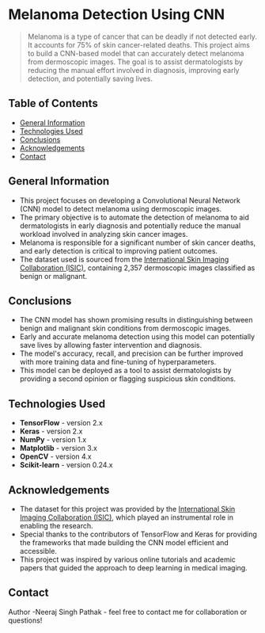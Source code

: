 # Melanoma Detection Using CNN
> Melanoma is a type of cancer that can be deadly if not detected early. It accounts for 75% of skin cancer-related deaths. This project aims to build a CNN-based model that can accurately detect melanoma from dermoscopic images. The goal is to assist dermatologists by reducing the manual effort involved in diagnosis, improving early detection, and potentially saving lives.

## Table of Contents
* [General Information](#general-information)
* [Technologies Used](#technologies-used)
* [Conclusions](#conclusions)
* [Acknowledgements](#acknowledgements)
* [Contact](#contact)

## General Information
- This project focuses on developing a Convolutional Neural Network (CNN) model to detect melanoma using dermoscopic images.
- The primary objective is to automate the detection of melanoma to aid dermatologists in early diagnosis and potentially reduce the manual workload involved in analyzing skin cancer images.
- Melanoma is responsible for a significant number of skin cancer deaths, and early detection is critical to improving patient outcomes.
- The dataset used is sourced from the [International Skin Imaging Collaboration (ISIC)](https://isic-archive.com/), containing 2,357 dermoscopic images classified as benign or malignant.

## Conclusions
- The CNN model has shown promising results in distinguishing between benign and malignant skin conditions from dermoscopic images.
- Early and accurate melanoma detection using this model can potentially save lives by allowing faster intervention and diagnosis.
- The model's accuracy, recall, and precision can be further improved with more training data and fine-tuning of hyperparameters.
- This model can be deployed as a tool to assist dermatologists by providing a second opinion or flagging suspicious skin conditions.

## Technologies Used
- **TensorFlow** - version 2.x
- **Keras** - version 2.x
- **NumPy** - version 1.x
- **Matplotlib** - version 3.x
- **OpenCV** - version 4.x
- **Scikit-learn** - version 0.24.x

## Acknowledgements
- The dataset for this project was provided by the [International Skin Imaging Collaboration (ISIC)](https://isic-archive.com/), which played an instrumental role in enabling the research.
- Special thanks to the contributors of TensorFlow and Keras for providing the frameworks that made building the CNN model efficient and accessible.
- This project was inspired by various online tutorials and academic papers that guided the approach to deep learning in medical imaging.

## Contact
Author -Neeraj Singh Pathak - feel free to contact me for collaboration or questions!
